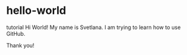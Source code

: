 # hello-world
tutorial
Hi World!
My name is Svetlana. I am trying to learn how to use GitHub.

Thank you!
